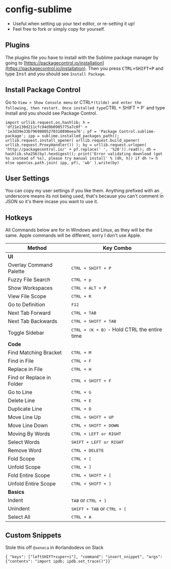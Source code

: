 # config-sublime

- Useful when setting up your text editor, or re-setting it up!
- Feel free to fork or simply copy for yourself.

## Plugins
The plugins file you have to install with the Sublime package manager by
going to [https://packagecontrol.io/installation](https://packagecontrol.io/installation). Then you press <kbd>CTRL+SHIFT+P</kbd> and type <kbd>Inst</kbd> and you should see `Install Package`.

## Install Package Control

Go to `View > Show Console menu` or CTRL+` (tilde) and enter the following, then restart. Once installed type `CTRL + SHIFT + P` and type Install and you should see Package Control.
```
import urllib.request,os,hashlib; h = 'df21e130d211cfc94d9b0905775a7c0f' + '1e3d39e33b79698005270310898eea76'; pf = 'Package Control.sublime-package'; ipp = sublime.installed_packages_path(); urllib.request.install_opener( urllib.request.build_opener( urllib.request.ProxyHandler()) ); by = urllib.request.urlopen( 'http://packagecontrol.io/' + pf.replace(' ', '%20')).read(); dh = hashlib.sha256(by).hexdigest(); print('Error validating download (got %s instead of %s), please try manual install' % (dh, h)) if dh != h else open(os.path.join( ipp, pf), 'wb' ).write(by)
```

## User Settings
You can copy my user settings if you like them. Anything prefixed with an `_` underscore means its not being used, that's because you can't comment in JSON so it's there incase you want to use it.

## Hotkeys
All Commands below are for in Windows and Linux, as they will be the same. Apple commands will be different, sorry I don't use Apple.

Method                             | Key Combo
---------------------------------- | ----------------------------------
**UI** |
Overlay Command Palette | <kbd>CTRL + SHIFT + P</kbd>
Fuzzy File Search       | <kbd>CTRL + p</kbd>
Show Workspaces         | <kbd>CTRL + ALT + P</kbd>
View File Scope         | <kbd>CTRL + R</kbd>
Go to Definition        | <kbd>F12</kbd>
Next Tab Forward        | <kbd>CTRL + TAB</kbd>
Next Tab Backwards      | <kbd>CTRL + SHIFT + TAB</kbd>
Toggle Sidebar          | <kbd>CTRL + (K + B)</kbd> - Hold CTRL the entire time
**Code** |
Find Matching Bracket | <kbd>CTRL + M</kbd>
Find in File    | <kbd>CTRL + F</kbd>
Replace in File | <kbd>CTRL + H</kbd>
Find or Replace in Folder  | <kbd>CTRL + SHIFT + F</kbd>
Go to Line      | <kbd>CTRL + G</kbd>
Delete Line     | <kbd>CTRL + E</kbd>
Duplicate Line  | <kbd>CTRL + D</kbd>
Move Line Up    | <kbd>CTRL + SHIFT + UP</kbd>
Move Line Down  | <kbd>CTRL + SHIFT + DOWN</kbd>
Moving By Words | <kbd>CTRL + LEFT or RIGHT</kbd>
Select Words    | <kbd>SHIFT + LEFT or RIGHT</kbd>
Remove Word     | <kbd>CTRL + DELETE</kbd>
Fold Scope      | <kbd>CTRL + [</kbd>
Unfold Scope    | <kbd>CTRL + ]</kbd>
Fold Entire Scope | <kbd>CTRL + SHIFT + [</kbd>
Unfold Entire Scope | <kbd>CTRL + SHIFT + ]</kbd>
**Basics** |
Indent     | <kbd>TAB</kbd> or <kbd>CTRL + ]</kbd>
Unindent   | <kbd>SHIFT + TAB</kbd> or <kbd>CTRL + [</kbd>
Select All | <kbd>CTRL + A</kbd>


## Custom Snippets
Stole this off `@seneca` in #orlandodevs on Slack

    { "keys": ["leftSHIFT+super+i"], "command": "insert_snippet", "args": {"contents": "import ipdb; ipdb.set_trace()"}}`
